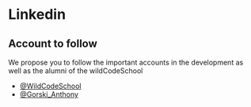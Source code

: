 # Linkedin

## Account to follow

We propose you to follow the important accounts in the development as well as the alumni of the wildCodeSchool

-   [@WildCodeSchool](https://www.linkedin.com/school/wild-code-school)
-   [@Gorski_Anthony](https://www.linkedin.com/in/anthony-gorski)
